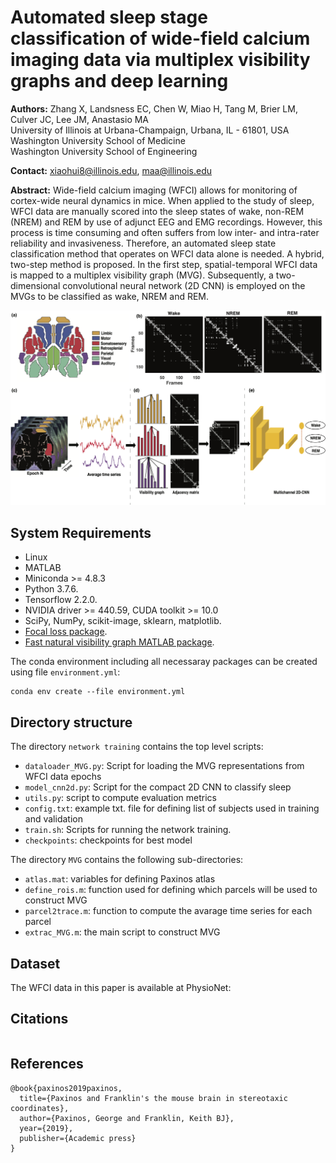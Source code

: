 # Automated sleep stage classification of wide-field calcium imaging data via multiplex visibility graphs and deep learning

**Authors:** Zhang X, Landsness EC, Chen W, Miao H, Tang M, Brier LM, Culver JC, Lee JM, Anastasio MA <br />
University of Illinois at Urbana-Champaign, Urbana, IL - 61801, USA <br>
Washington University School of Medicine<br>
Washington University School of Engineering<br>

**Contact:** xiaohui8@illinois.edu, maa@illinois.edu

**Abstract:** Wide-field calcium imaging (WFCI) allows for monitoring of cortex-wide neural dynamics in mice. When applied to the study of sleep, WFCI data are manually scored into the sleep states of wake, non-REM (NREM) and REM by use of adjunct EEG and EMG recordings. However, this process is time consuming and often suffers from low inter- and intra-rater reliability and invasiveness. Therefore, an automated sleep state classification method that operates on WFCI data alone is needed. A hybrid, two-step method is proposed. In the first step, spatial-temporal WFCI data is mapped to a multiplex visibility graph (MVG). Subsequently, a two-dimensional convolutional neural network (2D CNN) is employed on the MVGs to be classified as wake, NREM and REM.
<p align="center">
<img src="./schematic.png" alt="Schematic" width="700"/>
</p>

## System Requirements
- Linux
- MATLAB
- Miniconda >= 4.8.3
- Python 3.7.6. 
- Tensorflow 2.2.0.
- NVIDIA driver >= 440.59, CUDA toolkit >= 10.0
- SciPy, NumPy, scikit-image, sklearn, matplotlib.
- [Focal loss package](https://github.com/artemmavrin/focal-loss).
- [Fast natural visibility graph MATLAB package](https://www.mathworks.com/matlabcentral/fileexchange/70432-fast-natural-visibility-graph-nvg-for-matlab).

The conda environment including all necessaray packages can be created using file `environment.yml`:
```
conda env create --file environment.yml
```
  
## Directory structure
The directory `network training` contains the top level scripts:
- `dataloader_MVG.py`: Script for loading the MVG representations from WFCI data epochs
- `model_cnn2d.py`: Script for the compact 2D CNN to classify sleep
- `utils.py`: script to compute evaluation metrics
- `config.txt`: example txt. file for defining list of subjects used in training and validation
- `train.sh`: Scripts for running the network training.
- `checkpoints`: checkpoints for best model

The directory `MVG` contains the following sub-directories:
- `atlas.mat`: variables for defining Paxinos atlas
- `define_rois.m`: function used for defining which parcels will be used to construct MVG
- `parcel2trace.m`: function to compute the avarage time series for each parcel
- `extrac_MVG.m`: the main script to construct MVG

## Dataset
The WFCI data in this paper is available at PhysioNet: 

## Citations
```
```
## References
```
@book{paxinos2019paxinos,
  title={Paxinos and Franklin's the mouse brain in stereotaxic coordinates},
  author={Paxinos, George and Franklin, Keith BJ},
  year={2019},
  publisher={Academic press}
}
```






